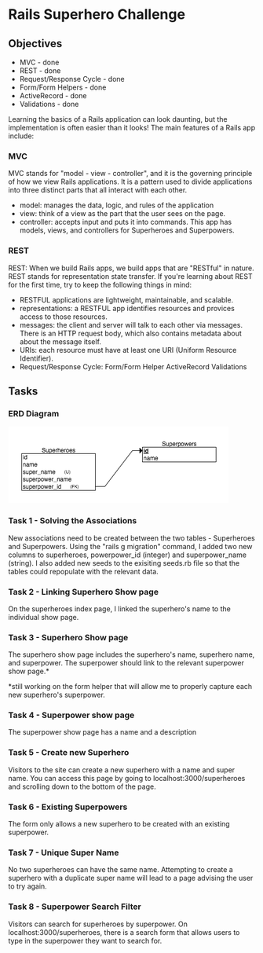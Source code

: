 # Rails Superhero Challenge

## Objectives
+ MVC - done
+ REST - done 
+ Request/Response Cycle - done
+ Form/Form Helpers - done
+ ActiveRecord - done
+ Validations - done

Learning the basics of a Rails application can look daunting, but the implementation is often easier than it looks! The main features of a Rails app include:

### MVC

MVC stands for "model - view - controller", and it is the governing principle of how we view Rails applications. It is a pattern used to divide applications into three distinct parts that all interact with each other.
* model: manages the data, logic, and rules of the application
* view: think of a view as the part that the user sees on the page.
* controller: accepts input and puts it into commands.
This app has models, views, and controllers for Superheroes and Superpowers.

### REST

REST: When we build Rails apps, we build apps that are "RESTful" in nature. REST stands for representation state transfer. If you're learning about REST for the first time, try to keep the following things in mind:
* RESTFUL applications are lightweight, maintainable, and scalable.
* representations: a RESTFUL app identifies resources and provices access to those resources.
* messages: the client and server will talk to each other via messages. There is an HTTP request body, which also contains metadata about about the message itself.
* URIs: each resource must have at least one URI (Uniform Resource Identifier).
* Request/Response Cycle: 
Form/Form Helper
ActiveRecord
Validations

## Tasks

### ERD Diagram
![img](superheroes_superpowers.png)

### Task 1 - Solving the Associations
New associations need to be created between the two tables - Superheroes and Superpowers. Using the "rails g migration" command, I added two new columns to superheroes, powerpower_id (integer) and superpower_name (string).
I also added new seeds to the exisiting seeds.rb file so that the tables could repopulate with the relevant data.

### Task 2 - Linking Superhero Show page
On the superheroes index page, I linked the superhero's name to the individual show page.

### Task 3 - Superhero Show page
The superhero show page includes the superhero's name, superhero name, and superpower. The superpower should link to the relevant superpower show page.*

*still working on the form helper that will allow me to properly capture each new superhero's superpower.

### Task 4 - Superpower show page
The superpower show page has a name and a description

### Task 5 - Create new Superhero
Visitors to the site can create a new superhero with a name and super name. You can access this page by going to localhost:3000/superheroes and scrolling down to the bottom of the page.

### Task 6 - Existing Superpowers
The form only allows a new superhero to be created with an existing superpower.

### Task 7 - Unique Super Name
No two superheroes can have the same name. Attempting to create a superhero with a duplicate super name will lead to a page advising the user to try again.

### Task 8 - Superpower Search Filter
Visitors can search for superheroes by superpower. On localhost:3000/superheroes, there is a search form that allows users to type in the superpower they want to search for.